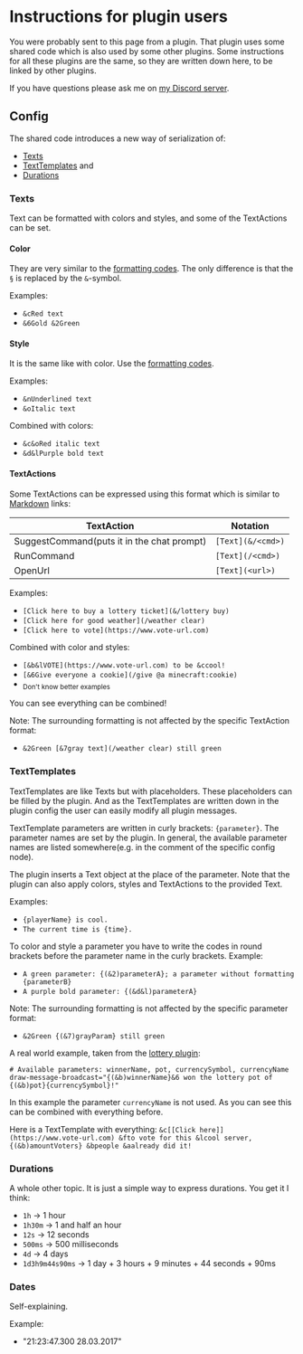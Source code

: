 # Instructions for plugin users

You were probably sent to this page from a plugin.
That plugin uses some shared code which is also used by some other plugins.
Some instructions for all these plugins are the same, so they are written down here, to be linked by other plugins.

If you have questions please ask me on [my Discord server](https://discord.gg/ZHZ9Z8T).

## Config

The shared code introduces a new way of serialization of:
- [Texts](#texts)
- [TextTemplates](#texttemplates) and
- [Durations](#durations)

### Texts <a name="texts"></a>

Text can be formatted with colors and styles, and some of the TextActions can be set.

#### Color

They are very similar to the [formatting codes](http://minecraft.gamepedia.com/Formatting_codes).
The only difference is that the `§` is replaced by the `&`-symbol.

Examples:
- `&cRed text`
- `&6Gold &2Green`

#### Style

It is the same like with color. Use the [formatting codes](http://minecraft.gamepedia.com/Formatting_codes).

Examples:
- `&nUnderlined text`
- `&oItalic text`

Combined with colors:
- `&c&oRed italic text`
- `&d&lPurple bold text`

#### TextActions

Some TextActions can be expressed using this format which is similar to [Markdown](https://en.wikipedia.org/wiki/Markdown) links:

TextAction | Notation
--- | ---
SuggestCommand(puts it in the chat prompt) | `[Text](&/<cmd>)`
RunCommand | `[Text](/<cmd>)`
OpenUrl | `[Text](<url>)`

Examples:
- `[Click here to buy a lottery ticket](&/lottery buy)`
- `[Click here for good weather](/weather clear)`
- `[Click here to vote](https://www.vote-url.com)`

Combined with color and styles:
- `[&b&lVOTE](https://www.vote-url.com) to be &ccool!`
- `[&6Give everyone a cookie](/give @a minecraft:cookie)`
- <sub>Don't know better examples</sub>

You can see everything can be combined!

Note: The surrounding formatting is not affected by the specific TextAction format:
- `&2Green [&7gray text](/weather clear) still green`

### TextTemplates <a name="texttemplates"></a>

TextTemplates are like Texts but with placeholders. These placeholders can be filled
by the plugin. And as the TextTemplates are written down in the plugin config the user can
easily modify all plugin messages.

TextTemplate parameters are written in curly brackets: `{parameter}`.
The parameter names are set by the plugin. In general, the available parameter names
are listed somewhere(e.g. in the comment of the specific config node).

The plugin inserts a Text object at the place of the parameter. Note that
the plugin can also apply colors, styles and TextActions to the provided Text.

Examples:
- `{playerName} is cool.`
- `The current time is {time}.`

To color and style a parameter you have to write the codes in round brackets before the parameter name in the curly brackets.
Example:
- `A green parameter: {(&2)parameterA}; a parameter without formatting {parameterB}`
- `A purple bold parameter: {(&d&l)parameterA}`

Note: The surrounding formatting is not affected by the specific parameter format:
- `&2Green {(&7)grayParam} still green`

A real world example, taken from the [lottery plugin](https://ore.spongepowered.org/RandomByte/Lottery):
```
# Available parameters: winnerName, pot, currencySymbol, currencyName
draw-message-broadcast="{(&b)winnerName}&6 won the lottery pot of {(&b)pot}{currencySymbol}!"
```
In this example the parameter `currencyName` is not used.
As you can see this can be combined with everything before.

Here is a TextTemplate with everything:
`&c[[Click here]](https://www.vote-url.com) &fto vote for this &lcool server, {(&b)amountVoters} &bpeople &aalready did it!`

### Durations <a name="durations"></a>

A whole other topic. It is just a simple way to express durations.
You get it I think:
- `1h` -> 1 hour
- `1h30m` -> 1 and half an hour
- `12s` -> 12 seconds
- `500ms` -> 500 milliseconds
- `4d` -> 4 days
- `1d3h9m44s90ms` -> 1 day + 3 hours + 9 minutes + 44 seconds + 90ms

### Dates <a name="dates"></a>

Self-explaining.

Example:
- "21:23:47.300 28.03.2017"